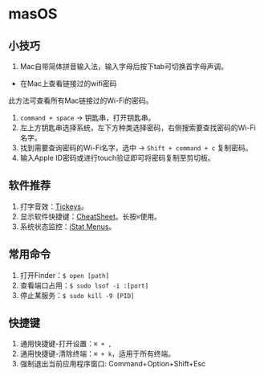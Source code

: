 # masOS

## 小技巧

1. Mac自带简体拼音输入法，输入字母后按下tab可切换首字母声调。

* 在Mac上查看链接过的wifi密码

此方法可查看所有Mac链接过的Wi-Fi的密码。

1. `command + space` -> 钥匙串，打开钥匙串。
2. 左上方钥匙串选择系统，左下方种类选择密码，右侧搜索要查找密码的Wi-Fi名字。
3. 找到需要查询密码的Wi-Fi名字，选中 -> `Shift + command + c` 复制密码。
4. 输入Apple ID密码或进行touch验证即可将密码复制至剪切板。

## 软件推荐
 
1. 打字音效：[Tickeys](http://www.yingdev.com/projects/tickeys)。
2. 显示软件快捷键：[CheatSheet](https://www.mediaatelier.com/CheatSheet/)。长按`⌘`使用。
3. 系统状态监控：[iStat Menus](https://bjango.com/mac/istatmenus/)。

## 常用命令

1. 打开Finder：`$ open [path]`
2. 查看端口占用：`$ sudo lsof -i :[port]`
3. 停止某服务：`$ sudo kill -9 [PID]`

## 快捷键

1. 通用快捷键-打开设置：`⌘ + ,`
2. 通用快捷键-清除终端：`⌘ + k`，适用于所有终端。
3. 强制退出当前应用程序窗口: Command+Option+Shift+Esc